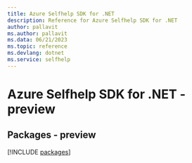 ```yaml
---
title: Azure Selfhelp SDK for .NET
description: Reference for Azure Selfhelp SDK for .NET
author: pallavit
ms.author: pallavit
ms.data: 06/21/2023
ms.topic: reference
ms.devlang: dotnet
ms.service: selfhelp
---
```

# Azure Selfhelp SDK for .NET - preview
## Packages - preview
[!INCLUDE [packages](selfhelp-index.md)]